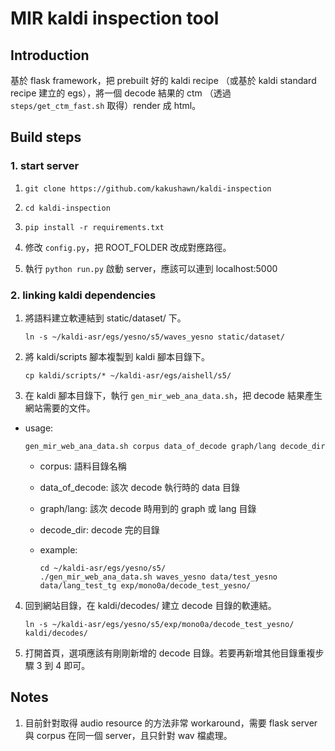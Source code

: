 # MIR kaldi inspection tool

## Introduction

基於 flask framework，把 prebuilt 好的 kaldi recipe （或基於 kaldi standard recipe 建立的 egs），將一個 decode 結果的 ctm （透過 `steps/get_ctm_fast.sh` 取得）render 成 html。


## Build steps

### 1. start server

1. `git clone https://github.com/kakushawn/kaldi-inspection`

2. `cd kaldi-inspection`

3. `pip install -r requirements.txt`

4. 修改 `config.py`，把 ROOT_FOLDER 改成對應路徑。

5. 執行 `python run.py` 啟動 server，應該可以連到 localhost:5000

### 2. linking kaldi dependencies

1. 將語料建立軟連結到 static/dataset/ 下。

    `ln -s ~/kaldi-asr/egs/yesno/s5/waves_yesno static/dataset/`

2. 將 kaldi/scripts 腳本複製到 kaldi 腳本目錄下。

    `cp kaldi/scripts/* ~/kaldi-asr/egs/aishell/s5/`

3. 在 kaldi 腳本目錄下，執行 `gen_mir_web_ana_data.sh`，把 decode 結果產生網站需要的文件。
  * usage:

    `gen_mir_web_ana_data.sh corpus data_of_decode graph/lang decode_dir`

    * corpus: 語料目錄名稱
    * data_of_decode: 該次 decode 執行時的 data 目錄
    * graph/lang: 該次 decode 時用到的 graph 或 lang 目錄
    * decode_dir: decode 完的目錄

    * example:

      ```
      cd ~/kaldi-asr/egs/yesno/s5/
      ./gen_mir_web_ana_data.sh waves_yesno data/test_yesno data/lang_test_tg exp/mono0a/decode_test_yesno/
      ```

4. 回到網站目錄，在 kaldi/decodes/ 建立 decode 目錄的軟連結。

    `ln -s ~/kaldi-asr/egs/yesno/s5/exp/mono0a/decode_test_yesno/ kaldi/decodes/`

5. 打開首頁，選項應該有剛剛新增的 decode 目錄。若要再新增其他目錄重複步驟 3 到 4 即可。

## Notes

1. 目前針對取得 audio resource 的方法非常 workaround，需要 flask server 與 corpus 在同一個 server，且只針對 wav 檔處理。
